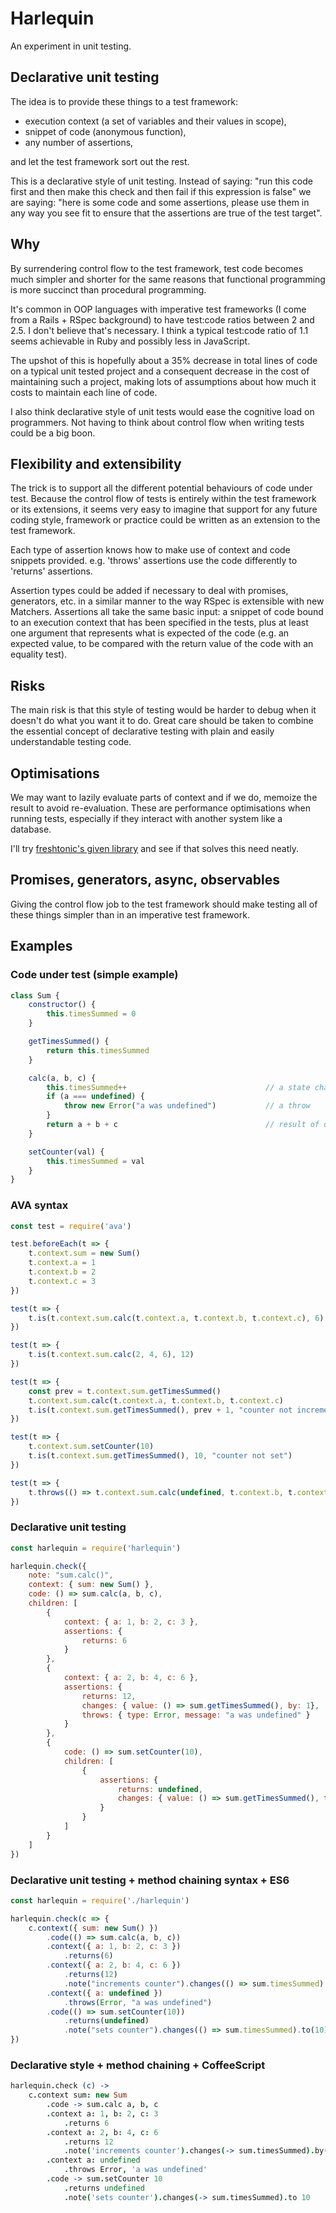 # Harlequin

An experiment in unit testing.

## Declarative unit testing

The idea is to provide these things to a test framework:

- execution context (a set of variables and their values in scope),
- snippet of code (anonymous function),
- any number of assertions,

and let the test framework sort out the rest.

This is a declarative style of unit testing. Instead of saying: "run this code
first and then make this check and then fail if this expression is false" we
are saying: "here is some code and some assertions, please use them in any way
you see fit to ensure that the assertions are true of the test target".

## Why

By surrendering control flow to the test framework, test code becomes much
simpler and shorter for the same reasons that functional programming is more
succinct than procedural programming.

It's common in OOP languages with imperative test frameworks (I come from a
Rails + RSpec background) to have test:code ratios between 2 and 2.5. I don't
believe that's necessary. I think a typical test:code ratio of 1.1 seems
achievable in Ruby and possibly less in JavaScript.

The upshot of this is hopefully about a 35% decrease in total lines of code on
a typical unit tested project and a consequent decrease in the cost of
maintaining such a project, making lots of assumptions about how much it costs
to maintain each line of code.

I also think declarative style of unit tests would ease the cognitive load on
programmers. Not having to think about control flow when writing tests could be
a big boon.

## Flexibility and extensibility

The trick is to support all the different potential behaviours of code under
test. Because the control flow of tests is entirely within the test framework
or its extensions, it seems very easy to imagine that support for any future
coding style, framework or practice could be written as an extension to the
test framework.

Each type of assertion knows how to make use of context and code snippets
provided. e.g. 'throws' assertions use the code differently to 'returns'
assertions.

Assertion types could be added if necessary to deal with promises, generators,
etc. in a similar manner to the way RSpec is extensible with new Matchers.
Assertions all take the same basic input: a snippet of code bound to an
execution context that has been specified in the tests, plus at least one
argument that represents what is expected of the code (e.g. an expected value,
to be compared with the return value of the code with an equality test).

## Risks

The main risk is that this style of testing would be harder to debug when it
doesn't do what you want it to do. Great care should be taken to combine the
essential concept of declarative testing with plain and easily understandable
testing code.

## Optimisations

We may want to lazily evaluate parts of context and if we do, memoize the
result to avoid re-evaluation. These are performance optimisations when
running tests, especially if they interact with another system like
a database.

I'll try [freshtonic's given library](https://www.npmjs.com/package/given)
and see if that solves this need neatly.

## Promises, generators, async, observables

Giving the control flow job to the test framework should make testing all of
these things simpler than in an imperative test framework.

## Examples

### Code under test (simple example)

```js
class Sum {
    constructor() {
        this.timesSummed = 0
    }

    getTimesSummed() {
        return this.timesSummed
    }

    calc(a, b, c) {
        this.timesSummed++                               // a state change
        if (a === undefined) {
            throw new Error("a was undefined")           // a throw
        }
        return a + b + c                                 // result of query
    }

    setCounter(val) {
        this.timesSummed = val
    }
}
```

### AVA syntax

```js
const test = require('ava')

test.beforeEach(t => {
    t.context.sum = new Sum()
    t.context.a = 1
    t.context.b = 2
    t.context.c = 3
})

test(t => {
    t.is(t.context.sum.calc(t.context.a, t.context.b, t.context.c), 6)
})

test(t => {
    t.is(t.context.sum.calc(2, 4, 6), 12)
})

test(t => {
    const prev = t.context.sum.getTimesSummed()
    t.context.sum.calc(t.context.a, t.context.b, t.context.c)
    t.is(t.context.sum.getTimesSummed(), prev + 1, "counter not incremented")
})

test(t => {
    t.context.sum.setCounter(10)
    t.is(t.context.sum.getTimesSummed(), 10, "counter not set")
})

test(t => {
    t.throws(() => t.context.sum.calc(undefined, t.context.b, t.context.c), "a was undefined")
})
```

### Declarative unit testing

```js
const harlequin = require('harlequin')

harlequin.check({
    note: "sum.calc()",
    context: { sum: new Sum() },
    code: () => sum.calc(a, b, c),
    children: [
        {
            context: { a: 1, b: 2, c: 3 },
            assertions: {
                returns: 6
            }
        },
        {
            context: { a: 2, b: 4, c: 6 },
            assertions: {
                returns: 12,
                changes: { value: () => sum.getTimesSummed(), by: 1},
                throws: { type: Error, message: "a was undefined" }
            }
        },
        {
            code: () => sum.setCounter(10),
            children: [
                {
                    assertions: {
                        returns: undefined,
                        changes: { value: () => sum.getTimesSummed(), to: 10 }
                    }
                }
            ]
        }
    ]
})

```

### Declarative unit testing + method chaining syntax + ES6

```js
const harlequin = require('./harlequin')

harlequin.check(c => {
    c.context({ sum: new Sum() })
        .code(() => sum.calc(a, b, c))
        .context({ a: 1, b: 2, c: 3 })
            .returns(6)
        .context({ a: 2, b: 4, c: 6 })
            .returns(12)
            .note("increments counter").changes(() => sum.timesSummed).by(1)
        .context({ a: undefined })
            .throws(Error, "a was undefined")
        .code(() => sum.setCounter(10))
            .returns(undefined)
            .note("sets counter").changes(() => sum.timesSummed).to(10)
})
```

### Declarative style + method chaining + CoffeeScript

```coffee
harlequin.check (c) ->
    c.context sum: new Sum
        .code -> sum.calc a, b, c
        .context a: 1, b: 2, c: 3
            .returns 6
        .context a: 2, b: 4, c: 6
            .returns 12
            .note('increments counter').changes(-> sum.timesSummed).by(1)
        .context a: undefined
            .throws Error, 'a was undefined'
        .code -> sum.setCounter 10
            .returns undefined
            .note('sets counter').changes(-> sum.timesSummed).to 10
```

